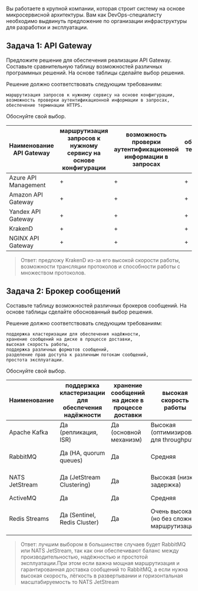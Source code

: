 Вы работаете в крупной компании, которая строит систему на основе микросервисной архитектуры. Вам как DevOps-специалисту необходимо выдвинуть предложение по организации инфраструктуры для разработки и эксплуатации.

## Задача 1: API Gateway

Предложите решение для обеспечения реализации API Gateway. Составьте сравнительную таблицу возможностей различных программных решений. На основе таблицы сделайте выбор решения.

Решение должно соответствовать следующим требованиям:

    маршрутизация запросов к нужному сервису на основе конфигурации,
    возможность проверки аутентификационной информации в запросах,
    обеспечение терминации HTTPS.

Обоснуйте свой выбор.

| Наименование API Gateway	| маршрутизация запросов к нужному сервису на основе конфигурации |	возможность проверки аутентификационной информации в запросах |	обеспечение терминации HTTPS |
|-|-|-|-|
|Azure API Management|+|+|+|
|Amazon API Gateway|+|+|+|
|Yandex API Gateway|+|+|+|
|KrakenD|+|+|+|
|NGINX API Gateway|+|+|+|

>Ответ: предложу KrakenD из-за его высокой скорости работы, возможности трансляции протоколов и способности работы с множеством протоколов.

## Задача 2: Брокер сообщений

Составьте таблицу возможностей различных брокеров сообщений. На основе таблицы сделайте обоснованный выбор решения.

Решение должно соответствовать следующим требованиям:

    поддержка кластеризации для обеспечения надёжности,
    хранение сообщений на диске в процессе доставки,
    высокая скорость работы,
    поддержка различных форматов сообщений,
    разделение прав доступа к различным потокам сообщений,
    простота эксплуатации.

Обоснуйте свой выбор.

|Наименование|поддержка кластеризации для обеспечения надёжности|хранение сообщений на диске в процессе доставки|высокая скорость работы|поддержка различных форматов сообщений|разделение прав доступа к различным потокам сообщений|простота эксплуатации|
|-|-|-|-|-|-|-|
|Apache Kafka|Да (репликация, ISR)|Да (основной механизм)|Высокая (оптимизирован для throughput)|JSON, Avro, ProtoBuf|Да (ACL, SASL, RBAC)|Сложная|
|RabbitMQ|Да (HA, quorum queues)|Да|Средняя|JSON, XML, AMQP, MQTT|Да (ACL, vhost)|Средняя|
|NATS JetStream|Да (JetStream Clustering)|Да|Высокая (низкая задержка)|JSON, ProtoBuf|Да (account-based security)|Простая|
|ActiveMQ|Да|Да|Средняя|JSON, XML|Да|Средняя|
|Redis Streams|Да (Sentinel, Redis Cluster)|Да|Очень высокая (но без сложной маршрутизации)|JSON, MsgPack, бинарные|Ограниченная (ACL в Redis)|Очень простая (но ограниченные возможности)|

>Ответ: лучшим выбором в большинстве случаев будет RabbitMQ или NATS JetStream, так как они обеспечивают баланс между производительностью, надёжностью и простотой эксплуатации.При этом если важна мощная маршрутизация и гарантированная доставка сообщений то RabbitMQ, а если нужна высокая скорость, лёгкость в развертывании и горизонтальная масштабируемость то NATS JetStream
